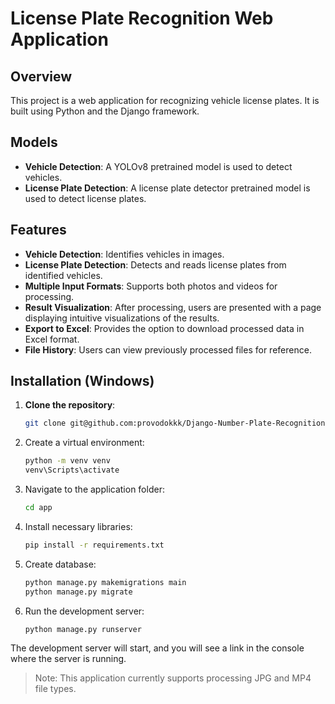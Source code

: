 # License Plate Recognition Web Application

## Overview

This project is a web application for recognizing vehicle license plates. It is built using Python and the Django framework.

## Models

- **Vehicle Detection**: A YOLOv8 pretrained model is used to detect vehicles.
- **License Plate Detection**: A license plate detector pretrained model is used to detect license plates.

## Features

- **Vehicle Detection**: Identifies vehicles in images.
- **License Plate Detection**: Detects and reads license plates from identified vehicles.
- **Multiple Input Formats**: Supports both photos and videos for processing.
- **Result Visualization**: After processing, users are presented with a page displaying intuitive visualizations of the results.
- **Export to Excel**: Provides the option to download processed data in Excel format.
- **File History**: Users can view previously processed files for reference.

## Installation (Windows)

1. **Clone the repository**:
   ```bash
   git clone git@github.com:provodokkk/Django-Number-Plate-Recognition.git
    ```

2. Create a virtual environment:
    ```bash
    python -m venv venv
    venv\Scripts\activate
    ```

3. Navigate to the application folder:
    ```bash
    cd app
    ```
    
4. Install necessary libraries:
    ```bash
    pip install -r requirements.txt
    ```

5. Create database:
    ```bash
    python manage.py makemigrations main
    python manage.py migrate
    ```

6. Run the development server:
    ```bash
    python manage.py runserver
    ```

The development server will start, and you will see a link in the console where the server is running.

> Note: This application currently supports processing JPG and MP4 file types.
